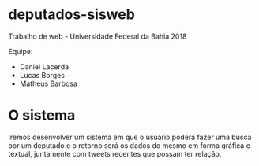 # deputados-sisweb

Trabalho de web - Universidade Federal da Bahia 2018

Equipe:
- Daniel Lacerda
- Lucas Borges
- Matheus Barbosa

# O sistema
Iremos desenvolver um sistema em que o usuário poderá fazer uma busca por um deputado e o retorno será os dados do mesmo em forma gráfica e textual, juntamente com tweets recentes que possam ter relação.


